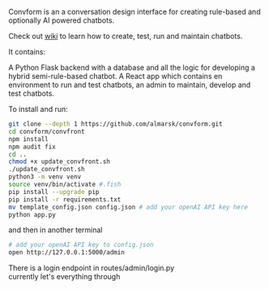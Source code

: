 Convform is an a conversation design interface for creating rule-based and optionally AI powered chatbots.

Check out [wiki](https://github.com/almarsk/convform/wiki) to learn how to create, test, run and maintain chatbots.

It contains:

A Python Flask backend with a database and all the logic for developing a hybrid semi-rule-based chatbot.
A React app which contains en environment to run and test chatbots, an admin to maintain, develop and test chatbots.

To install and run:

```sh
git clone --depth 1 https://github.com/almarsk/convform.git
cd convform/convfront
npm install
npm audit fix
cd ..
chmod +x update_convfront.sh
./update_convfront.sh
python3 -m venv venv
source venv/bin/activate #.fish
pip install --upgrade pip
pip install -r requirements.txt
mv template_config.json config.json # add your openAI API key here
python app.py
```

and then in another terminal

```sh
# add your openAI API key to config.json
open http://127.0.0.1:5000/admin
```

There is a login endpoint in routes/admin/login.py\
currently let's everything through
